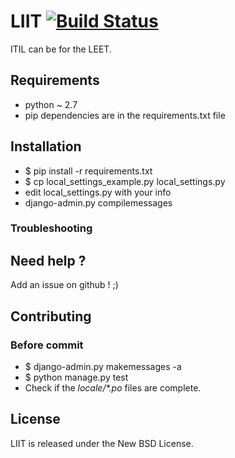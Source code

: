 # LIIT [![Build Status](https://api.travis-ci.org/RocknRoot/LIIT.png?branch=master)](https://travis-ci.org/RocknRoot/LIIT)

ITIL can be for the LEET.

## Requirements

* python ~ 2.7
* pip dependencies are in the requirements.txt file

## Installation

* $ pip install -r requirements.txt
* $ cp local_settings_example.py local_settings.py
* edit local_settings.py with your info
* django-admin.py compilemessages

### Troubleshooting

## Need help ?

Add an issue on github ! ;)

## Contributing

### Before commit

* $ django-admin.py makemessages -a
* $ python manage.py test
* Check if the _locale/*.po_ files are complete.

## License

LIIT is released under the New BSD License.
